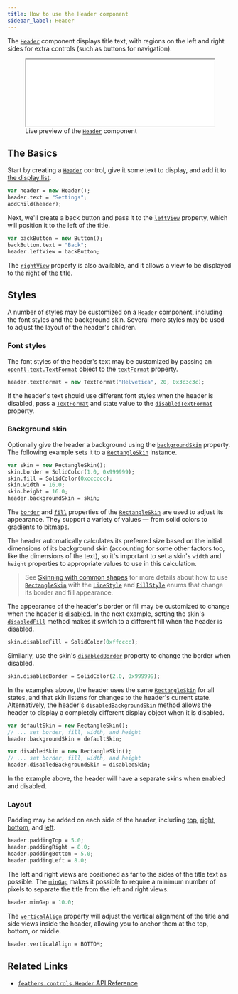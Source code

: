 ```yaml
---
title: How to use the Header component
sidebar_label: Header
---
```


The [`Header`](https://api.feathersui.com/current/feathers/controls/Header.html) component displays title text, with regions on the left and right sides for extra controls (such as buttons for navigation).

<figure>
<iframe src="/learn/haxe-openfl/samples/header.html" width="100%" height="150"></iframe>
<figcaption>Live preview of the <a href="https://api.feathersui.com/current/feathers/controls/Header.html"><code>Header</code></a> component</figcaption>
</figure>

## The Basics

Start by creating a [`Header`](https://api.feathersui.com/current/feathers/controls/Header.html) control, give it some text to display, and add it to [the display list](https://books.openfl.org/openfl-developers-guide/display-programming/basics-of-display-programming.html).

```haxe
var header = new Header();
header.text = "Settings";
addChild(header);
```

Next, we'll create a back button and pass it to the [`leftView`](https://api.feathersui.com/current/feathers/controls/Header.html#leftView) property, which will position it to the left of the title.

```haxe
var backButton = new Button();
backButton.text = "Back";
header.leftView = backButton;
```

The [`rightView`](https://api.feathersui.com/current/feathers/controls/Header.html#rightView) property is also available, and it allows a view to be displayed to the right of the title.

## Styles

A number of styles may be customized on a [`Header`](https://api.feathersui.com/current/feathers/controls/Header.html) component, including the font styles and the background skin. Several more styles may be used to adjust the layout of the header's children.

### Font styles

The font styles of the header's text may be customized by passing an [`openfl.text.TextFormat`](https://api.openfl.org/openfl/text/TextFormat.html) object to the [`textFormat`](https://api.feathersui.com/current/feathers/controls/Header.html#textFormat) property.

```haxe
header.textFormat = new TextFormat("Helvetica", 20, 0x3c3c3c);
```

If the header's text should use different font styles when the header is disabled, pass a [`TextFormat`](https://api.openfl.org/openfl/text/TextFormat.html) and state value to the [`disabledTextFormat`](https://api.feathersui.com/current/feathers/controls/Header.html#disabledTextFormat) property.

### Background skin

Optionally give the header a background using the [`backgroundSkin`](https://api.feathersui.com/current/feathers/controls/Header.html#backgroundSkin) property. The following example sets it to a [`RectangleSkin`](https://api.feathersui.com/current/feathers/skins/RectangleSkin.html) instance.

```haxe
var skin = new RectangleSkin();
skin.border = SolidColor(1.0, 0x999999);
skin.fill = SolidColor(0xcccccc);
skin.width = 16.0;
skin.height = 16.0;
header.backgroundSkin = skin;
```

The [`border`](https://api.feathersui.com/current/feathers/skins/BaseGraphicsPathSkin.html#border) and [`fill`](https://api.feathersui.com/current/feathers/skins/BaseGraphicsPathSkin.html#fill) properties of the [`RectangleSkin`](https://api.feathersui.com/current/feathers/skins/RectangleSkin.html) are used to adjust its appearance. They support a variety of values — from solid colors to gradients to bitmaps.

The header automatically calculates its preferred size based on the initial dimensions of its background skin (accounting for some other factors too, like the dimensions of the text), so it's important to set a skin's `width` and `height` properties to appropriate values to use in this calculation.

> See [Skinning with common shapes](./shape-skins.md) for more details about how to use [`RectangleSkin`](https://api.feathersui.com/current/feathers/skins/RectangleSkin.html) with the [`LineStyle`](https://api.feathersui.com/current/feathers/graphics/LineStyle.html) and [`FillStyle`](https://api.feathersui.com/current/feathers/graphics/FillStyle.html) enums that change its border and fill appearance.

The appearance of the header's border or fill may be customized to change when the header is [disabled](https://api.feathersui.com/current/feathers/core/IUIControl.html#enabled). In the next example, setting the skin's [`disabledFill`](https://api.feathersui.com/current/feathers/skins/RectangleSkin.html#disabledFill) method makes it switch to a different fill when the header is disabled.

```haxe
skin.disabledFill = SolidColor(0xffcccc);
```

Similarly, use the skin's [`disabledBorder`](https://api.feathersui.com/current/feathers/skins/RectangleSkin.html#disabledBorder) property to change the border when disabled.

```haxe
skin.disabledBorder = SolidColor(2.0, 0x999999);
```

In the examples above, the header uses the same [`RectangleSkin`](https://api.feathersui.com/current/feathers/skins/RectangleSkin.html) for all states, and that skin listens for changes to the header's current state. Alternatively, the header's [`disabledBackgroundSkin`](https://api.feathersui.com/current/feathers/controls/Header.html#disabledBackgroundSkin) method allows the header to display a completely different display object when it is disabled.

```haxe
var defaultSkin = new RectangleSkin();
// ... set border, fill, width, and height
header.backgroundSkin = defaultSkin;

var disabledSkin = new RectangleSkin();
// ... set border, fill, width, and height
header.disabledBackgroundSkin = disabledSkin;
```

In the example above, the header will have a separate skins when enabled and disabled.

### Layout

Padding may be added on each side of the header, including [top](https://api.feathersui.com/current/feathers/controls/Header.html#paddingTop), [right](https://api.feathersui.com/current/feathers/controls/Header.html#paddingRight), [bottom](https://api.feathersui.com/current/feathers/controls/Header.html#paddingBottom), and [left](https://api.feathersui.com/current/feathers/controls/Header.html#paddingLeft).

```haxe
header.paddingTop = 5.0;
header.paddingRight = 8.0;
header.paddingBottom = 5.0;
header.paddingLeft = 8.0;
```

The left and right views are positioned as far to the sides of the title text as possible. The [`minGap`](https://api.feathersui.com/current/feathers/controls/Header.html#minGap) makes it possible to require a minimum number of pixels to separate the title from the left and right views.

```haxe
header.minGap = 10.0;
```

The [`verticalAlign`](https://api.feathersui.com/current/feathers/controls/Button.html#verticalAlign) property will adjust the vertical alignment of the title and side views inside the header, allowing you to anchor them at the top, bottom, or middle.

```haxe
header.verticalAlign = BOTTOM;
```

## Related Links

- [`feathers.controls.Header` API Reference](https://api.feathersui.com/current/feathers/controls/Header.html)
